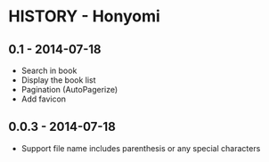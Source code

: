 # HISTORY - Honyomi

## 0.1 - 2014-07-18

* Search in book
* Display the book list
* Pagination (AutoPagerize)
* Add favicon

## 0.0.3 - 2014-07-18

* Support file name includes parenthesis or any special characters
